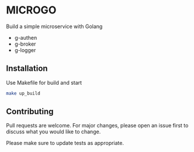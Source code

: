 # MICROGO

Build a simple microservice with Golang
* g-authen
* g-broker
* g-logger

## Installation

Use Makefile for build and start

```bash
make up_build
```

## Contributing
Pull requests are welcome. For major changes, please open an issue first to discuss what you would like to change.

Please make sure to update tests as appropriate.

